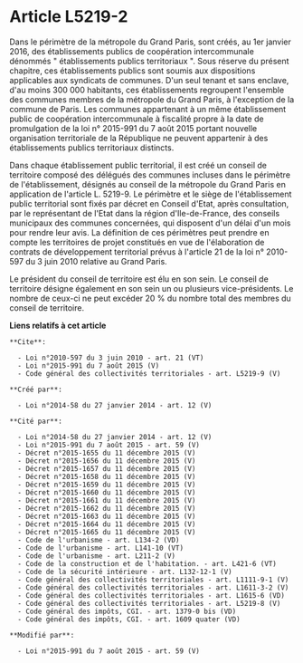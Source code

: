 # Article L5219-2

Dans le périmètre de la métropole du Grand Paris, sont créés, au 1er janvier 2016, des établissements publics de coopération
intercommunale dénommés " établissements publics territoriaux ". Sous réserve du présent chapitre, ces établissements publics
sont soumis aux dispositions applicables aux syndicats de communes. D'un seul tenant et sans enclave, d'au moins 300 000
habitants, ces établissements regroupent l'ensemble des communes membres de la métropole du Grand Paris, à l'exception de la
commune de Paris. Les communes appartenant à un même établissement public de coopération intercommunale à fiscalité propre à
la date de promulgation de la loi n° 2015-991 du 7 août 2015 portant nouvelle organisation territoriale de la République ne
peuvent appartenir à des établissements publics territoriaux distincts. 

Dans chaque établissement public territorial, il est créé un conseil de territoire composé des délégués des communes incluses
dans le périmètre de l'établissement, désignés au conseil de la métropole du Grand Paris en application de l'article L.
5219-9. Le périmètre et le siège de l'établissement public territorial sont fixés par décret en Conseil d'Etat, après
consultation, par le représentant de l'Etat dans la région d'Ile-de-France, des conseils municipaux des communes concernées,
qui disposent d'un délai d'un mois pour rendre leur avis. La définition de ces périmètres peut prendre en compte les
territoires de projet constitués en vue de l'élaboration de contrats de développement territorial prévus à l'article 21 de la
loi n° 2010-597 du 3 juin 2010 relative au Grand Paris. 

Le président du conseil de territoire est élu en son sein. Le conseil de territoire désigne également en son sein un ou
plusieurs vice-présidents. Le nombre de ceux-ci ne peut excéder 20 % du nombre total des membres du conseil de territoire.

**Liens relatifs à cet article**

	**Cite**:

	  - Loi n°2010-597 du 3 juin 2010 - art. 21 (VT)
	  - Loi n°2015-991 du 7 août 2015 (V)
	  - Code général des collectivités territoriales - art. L5219-9 (V)

	**Créé par**:

	  - Loi n°2014-58 du 27 janvier 2014 - art. 12 (V)

	**Cité par**:

	  - Loi n°2014-58 du 27 janvier 2014 - art. 12 (V)
	  - Loi n°2015-991 du 7 août 2015 - art. 59 (V)
	  - Décret n°2015-1655 du 11 décembre 2015 (V)
	  - Décret n°2015-1656 du 11 décembre 2015 (V)
	  - Décret n°2015-1657 du 11 décembre 2015 (V)
	  - Décret n°2015-1658 du 11 décembre 2015 (V)
	  - Décret n°2015-1659 du 11 décembre 2015 (V)
	  - Décret n°2015-1660 du 11 décembre 2015 (V)
	  - Décret n°2015-1661 du 11 décembre 2015 (V)
	  - Décret n°2015-1662 du 11 décembre 2015 (V)
	  - Décret n°2015-1663 du 11 décembre 2015 (V)
	  - Décret n°2015-1664 du 11 décembre 2015 (V)
	  - Décret n°2015-1665 du 11 décembre 2015 (V)
	  - Code de l'urbanisme - art. L134-2 (VD)
	  - Code de l'urbanisme - art. L141-10 (VT)
	  - Code de l'urbanisme - art. L211-2 (V)
	  - Code de la construction et de l'habitation. - art. L421-6 (VT)
	  - Code de la sécurité intérieure - art. L132-12-1 (V)
	  - Code général des collectivités territoriales - art. L1111-9-1 (V)
	  - Code général des collectivités territoriales - art. L1611-3-2 (V)
	  - Code général des collectivités territoriales - art. L1615-6 (VD)
	  - Code général des collectivités territoriales - art. L5219-8 (V)
	  - Code général des impôts, CGI. - art. 1379-0 bis (VD)
	  - Code général des impôts, CGI. - art. 1609 quater (VD)

	**Modifié par**:

	  - Loi n°2015-991 du 7 août 2015 - art. 59 (V)
